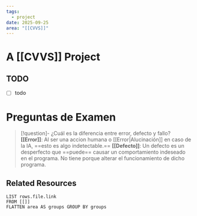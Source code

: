 ```yaml
---
tags:
  - project
date: 2025-09-25
area: "[[CVVS]]"
---
```

# A [[CVVS]] Project
## TODO
- [ ] todo

# Preguntas de Examen

> [!question]- ¿Cuál es la diferencia entre error, defecto y fallo?
> **[[Error]]**: Al ser una accion humana o [[Error|Alucinación]] en caso de la IA, ==esto es algo indetectable.==
> **[[Defecto]]**: Un defecto es un desperfecto que ==puede== causar un comportamiento indeseado en el programa. No tiene porque alterar el funcionamiento de dicho programa.
## Related Resources
```dataview
LIST rows.file.link
FROM [[]]
FLATTEN area AS groups GROUP BY groups
```




